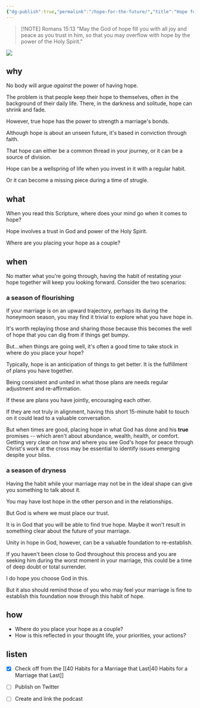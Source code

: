 ```yaml
---
{"dg-publish":true,"permalink":"/hope-for-the-future/","title":"Hope for the Future","created":"","updated":""}
---
```


<!-- HTML Meta Tags --> <head><title>Hope for the Future</title> <meta name="description" content="This habit of discussing hope and where it comes from will build a powerful well you can draw upon when things get tough. And it may be that moment things turn around if you are already facing challenges."> <!-- Facebook Meta Tags --> <meta property="og:url" content="https://themarriagehabit.com/hope-for-the-future/"> <meta property="og:type" content="website"> <meta property="og:title" content="Hope for the Future"> <meta property="og:description" content="This habit of discussing hope and where it comes from will build a powerful well you can draw upon when things get tough. And it may be that moment things turn around if you are already facing challenges."> <meta property="og:image" content="https://res.cloudinary.com/dt9hlo5sw/image/upload/v1678914034/obsidian/image_hg9ayg.png"> <!-- Twitter Meta Tags --> <meta name="twitter:card" content="summary_large_image"> <meta property="twitter:domain" content="themarriagehabit.com"> <meta property="twitter:url" content="https://themarriagehabit.com/hope-for-the-future/"> <meta name="twitter:title" content="Hope for the Future"> <meta name="twitter:description" content="This habit of discussing hope and where it comes from will build a powerful well you can draw upon when things get tough. And it may be that moment things turn around if you are already facing challenges."> <meta name="twitter:image" content="https://res.cloudinary.com/dt9hlo5sw/image/upload/v1678914034/obsidian/image_hg9ayg.png"> </head>

> [!NOTE] Romans 15:13
> "May the God of hope fill you with all joy and peace as you trust in him, so that you may overflow with hope by the power of the Holy Spirit."

![](https://res.cloudinary.com/dt9hlo5sw/image/upload/v1678914034/obsidian/image_hg9ayg.png)

<div class="convertful-202420"></div>

## why
No body will argue *against* the power of having hope.

The problem is that people keep their hope to themselves, often in the background of their daily life.  There, in the darkness and solitude, hope can shrink and fade.

However, true hope has the power to strength a marriage's bonds.  

Although hope is about an unseen future, it's based in conviction through faith.

That hope can either be a common thread in your journey, or it can be a source of division.

Hope can be a wellspring of life when you invest in it with a regular habit.

Or it can become a missing piece during a time of strugle.

## what
When you read this Scripture, where does your mind go when it comes to hope?

Hope involves a trust in God and power of the Holy Spirit.

Where are you placing your hope as a couple?

## when

No matter what you're going through, having the habit of restating your hope together will keep you looking forward.  Consider the two scenarios:

### a season of flourishing
If your marriage is on an upward trajectory, perhaps its during the honeymoon season, you may find it trivial to explore what you have hope in.

It's worth replaying those and sharing those because this becomes the well of hope that you can dig from if things get bumpy.

But...when things are going well, it's often a good time to take stock in where do you place your hope?
<!--- convertful here --->
<div class="convertful-202420"></div>

Typically, hope is an anticipation of things to get better.  It is the fulfillment of plans you have together.

Being consistent and united in what those plans are needs regular adjustment and re-affirmation.

If these are plans you have jointly, encouraging each other.

If they are not truly in alignment, having this short 15-minute habit to touch on it could lead to a valuable conversation.

But when times are good, placing hope in what God has done and his **true** promises -- which aren't about abundance, wealth, health, or comfort.  Getting very clear on how and where you see God's hope for peace through Christ's work at the cross may be essential to identify issues emerging despite your bliss.

### a season of dryness
Having the habit while your marriage may not be in the ideal shape can give you something to talk about it.

You may have lost hope in the other person and in the relationships.

But God is where we must place our trust.  

It is in God that you will be able to find true hope.  Maybe it won't result in something clear about the future of your marriage.

Unity in hope in God, however, can be a valuable foundation to re-establish.

If you haven't been close to God throughout this process and you are seeking him during the worst moment in your marriage, this could be a time of deep doubt or total surrender.

I do hope you choose God in this.

But it also should remind those of you who may feel your marriage is fine to establish this foundation now through this habit of hope.
 
## how
- Where do you place your hope as a couple?
- How is this reflected in your thought life, your priorities, your actions?

## listen


- [x] Check off from the [[40 Habits for a Marriage that Last\|40 Habits for a Marriage that Last]]
- [ ] Publish on Twitter
- [ ] Create and link the podcast



